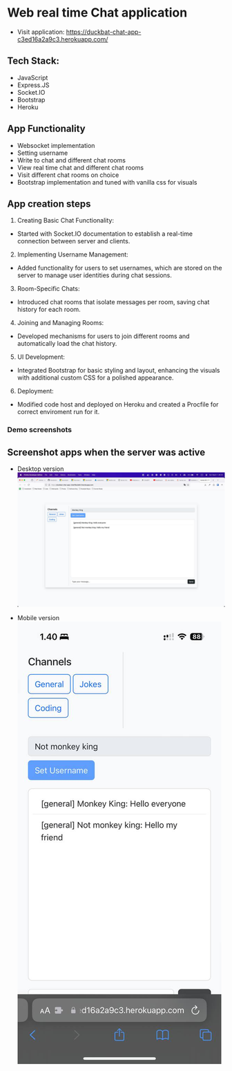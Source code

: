 # Web real time Chat application 

- Visit application:
https://duckbat-chat-app-c3ed16a2a9c3.herokuapp.com/ 


## Tech Stack:
- JavaScript
- Express.JS
- Socket.IO
- Bootstrap
- Heroku

## App Functionality
- Websocket implementation
- Setting username
- Write to chat and different chat rooms
- View real time chat and different chat rooms
- Visit different chat rooms on choice
- Bootstrap implementation and tuned with vanilla css for visuals 

## App creation steps
1.	Creating Basic Chat Functionality:
- Started with Socket.IO documentation to establish a real-time connection between server and clients.
2.	Implementing Username Management:
- Added functionality for users to set usernames, which are stored on the server to manage user identities during chat sessions.
3.	Room-Specific Chats:
- Introduced chat rooms that isolate messages per room, saving chat history for each room.
4.	Joining and Managing Rooms:
- Developed mechanisms for users to join different rooms and automatically load the chat history.
5.	UI Development:
- Integrated Bootstrap for basic styling and layout, enhancing the visuals with additional custom CSS for a polished appearance.
6. Deployment:
- Modified code host and deployed on Heroku and created a Procfile for correct enviroment run for it.


### Demo screenshots
## Screenshot apps when the server was active

- Desktop version
![Desktop](./screenshots/desktopchat.jpg)

- Mobile version
![Mobile](./screenshots/mobileapp.jpg)

